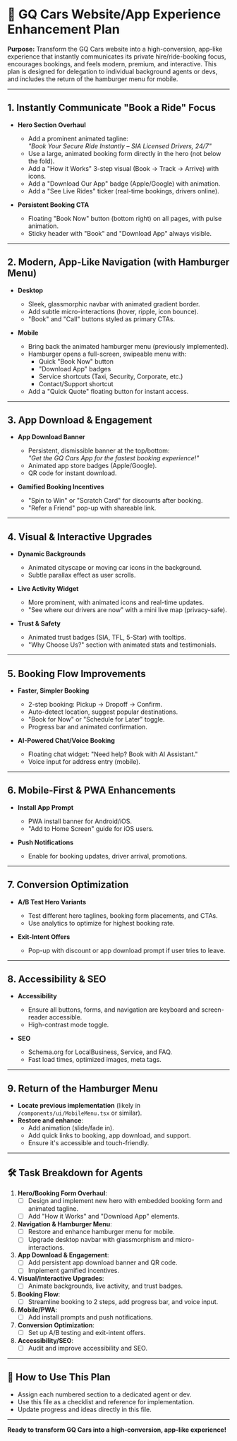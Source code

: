 # 🚀 GQ Cars Website/App Experience Enhancement Plan

**Purpose:** Transform the GQ Cars website into a high-conversion, app-like experience that instantly communicates its private hire/ride-booking focus, encourages bookings, and feels modern, premium, and interactive. This plan is designed for delegation to individual background agents or devs, and includes the return of the hamburger menu for mobile.

---

## 1. Instantly Communicate "Book a Ride" Focus

- **Hero Section Overhaul**
  - Add a prominent animated tagline:  
    _"Book Your Secure Ride Instantly – SIA Licensed Drivers, 24/7"_
  - Use a large, animated booking form directly in the hero (not below the fold).
  - Add a "How it Works" 3-step visual (Book → Track → Arrive) with icons.
  - Add a "Download Our App" badge (Apple/Google) with animation.
  - Add a "See Live Rides" ticker (real-time bookings, drivers online).

- **Persistent Booking CTA**
  - Floating "Book Now" button (bottom right) on all pages, with pulse animation.
  - Sticky header with "Book" and "Download App" always visible.

---

## 2. Modern, App-Like Navigation (with Hamburger Menu)

- **Desktop**
  - Sleek, glassmorphic navbar with animated gradient border.
  - Add subtle micro-interactions (hover, ripple, icon bounce).
  - "Book" and "Call" buttons styled as primary CTAs.

- **Mobile**
  - Bring back the animated hamburger menu (previously implemented).
  - Hamburger opens a full-screen, swipeable menu with:
    - Quick "Book Now" button
    - "Download App" badges
    - Service shortcuts (Taxi, Security, Corporate, etc.)
    - Contact/Support shortcut
  - Add a "Quick Quote" floating button for instant access.

---

## 3. App Download & Engagement

- **App Download Banner**
  - Persistent, dismissible banner at the top/bottom:  
    _"Get the GQ Cars App for the fastest booking experience!"_
  - Animated app store badges (Apple/Google).
  - QR code for instant download.

- **Gamified Booking Incentives**
  - "Spin to Win" or "Scratch Card" for discounts after booking.
  - "Refer a Friend" pop-up with shareable link.

---

## 4. Visual & Interactive Upgrades

- **Dynamic Backgrounds**
  - Animated cityscape or moving car icons in the background.
  - Subtle parallax effect as user scrolls.

- **Live Activity Widget**
  - More prominent, with animated icons and real-time updates.
  - "See where our drivers are now" with a mini live map (privacy-safe).

- **Trust & Safety**
  - Animated trust badges (SIA, TFL, 5-Star) with tooltips.
  - "Why Choose Us?" section with animated stats and testimonials.

---

## 5. Booking Flow Improvements

- **Faster, Simpler Booking**
  - 2-step booking: Pickup → Dropoff → Confirm.
  - Auto-detect location, suggest popular destinations.
  - "Book for Now" or "Schedule for Later" toggle.
  - Progress bar and animated confirmation.

- **AI-Powered Chat/Voice Booking**
  - Floating chat widget: "Need help? Book with AI Assistant."
  - Voice input for address entry (mobile).

---

## 6. Mobile-First & PWA Enhancements

- **Install App Prompt**
  - PWA install banner for Android/iOS.
  - "Add to Home Screen" guide for iOS users.

- **Push Notifications**
  - Enable for booking updates, driver arrival, promotions.

---

## 7. Conversion Optimization

- **A/B Test Hero Variants**
  - Test different hero taglines, booking form placements, and CTAs.
  - Use analytics to optimize for highest booking rate.

- **Exit-Intent Offers**
  - Pop-up with discount or app download prompt if user tries to leave.

---

## 8. Accessibility & SEO

- **Accessibility**
  - Ensure all buttons, forms, and navigation are keyboard and screen-reader accessible.
  - High-contrast mode toggle.

- **SEO**
  - Schema.org for LocalBusiness, Service, and FAQ.
  - Fast load times, optimized images, meta tags.

---

## 9. Return of the Hamburger Menu

- **Locate previous implementation** (likely in `/components/ui/MobileMenu.tsx` or similar).
- **Restore and enhance**:
  - Add animation (slide/fade in).
  - Add quick links to booking, app download, and support.
  - Ensure it's accessible and touch-friendly.

---

## 🛠️ Task Breakdown for Agents

1. **Hero/Booking Form Overhaul**:  
   - [ ] Design and implement new hero with embedded booking form and animated tagline.
   - [ ] Add "How it Works" and "Download App" elements.

2. **Navigation & Hamburger Menu**:  
   - [ ] Restore and enhance hamburger menu for mobile.
   - [ ] Upgrade desktop navbar with glassmorphism and micro-interactions.

3. **App Download & Engagement**:  
   - [ ] Add persistent app download banner and QR code.
   - [ ] Implement gamified incentives.

4. **Visual/Interactive Upgrades**:  
   - [ ] Animate backgrounds, live activity, and trust badges.

5. **Booking Flow**:  
   - [ ] Streamline booking to 2 steps, add progress bar, and voice input.

6. **Mobile/PWA**:  
   - [ ] Add install prompts and push notifications.

7. **Conversion Optimization**:  
   - [ ] Set up A/B testing and exit-intent offers.

8. **Accessibility/SEO**:  
   - [ ] Audit and improve accessibility and SEO.

---

## 📁 How to Use This Plan

- Assign each numbered section to a dedicated agent or dev.
- Use this file as a checklist and reference for implementation.
- Update progress and ideas directly in this file.

---

**Ready to transform GQ Cars into a high-conversion, app-like experience!** 